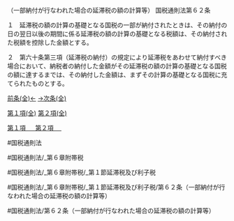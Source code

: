 （一部納付が行なわれた場合の延滞税の額の計算等）
国税通則法第６２条

１　延滞税の額の計算の基礎となる国税の一部が納付されたときは、その納付の日の翌日以後の期間に係る延滞税の額の計算の基礎となる税額は、その納付された税額を控除した金額とする。

２　第六十条第三項（延滞税の納付）の規定により延滞税をあわせて納付すべき場合において、納税者の納付した金額がその延滞税の額の計算の基礎となる国税の額に達するまでは、その納付した金額は、まずその計算の基礎となる国税に充てられたものとする。

[前条(全)←](国税通則法＿＿＿＿＿第６１条_.md)    [→次条(全)](国税通則法＿＿＿＿＿第６３条_.md)

[第１項(全)](国税通則法＿＿＿＿＿第６２条第１項_.md)  [第２項(全)](国税通則法＿＿＿＿＿第６２条第２項_.md)  

[第１項 　 ](国税通則法＿＿＿＿＿第６２条第１項.md)  [第２項 　 ](国税通則法＿＿＿＿＿第６２条第２項.md)  

#国税通則法

#国税通則法/_第６章附帯税

#国税通則法/_第６章附帯税/_第１節延滞税及び利子税

#国税通則法/_第６章附帯税/_第１節延滞税及び利子税/第６２条（一部納付が行なわれた場合の延滞税の額の計算等）

#国税通則法/第６２条（一部納付が行なわれた場合の延滞税の額の計算等）

